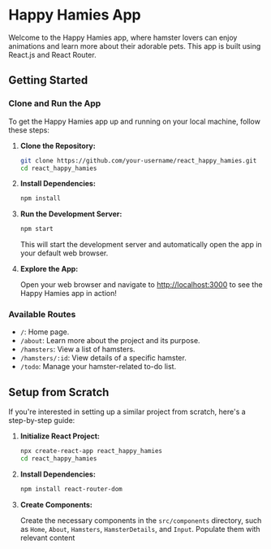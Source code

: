 <!-- 
<img width="1183" alt="Screenshot" src="https://user-images.githubusercontent.com/79761202/197367630-8bf22818-178a-4a33-a92f-862dacbf5384.png">

# Getting Started 

App Creation:
npx create-react-app .
npm i react-router-dom

App Clone:
npm install

A simple website I'm using to practice using React, React router and CSS animations.

Goals:
- Continue working on CSS for each pages and make fully responsive.
- Add a small database to collect hamster stats -->

# Happy Hamies App

Welcome to the Happy Hamies app, where hamster lovers can enjoy animations and learn more about their adorable pets. This app is built using React.js and React Router.

## Getting Started

### Clone and Run the App

To get the Happy Hamies app up and running on your local machine, follow these steps:

1. **Clone the Repository:**

    ```bash
    git clone https://github.com/your-username/react_happy_hamies.git
    cd react_happy_hamies
    ```

2. **Install Dependencies:**

    ```bash
    npm install
    ```

3. **Run the Development Server:**

    ```bash
    npm start
    ```

    This will start the development server and automatically open the app in your default web browser.

4. **Explore the App:**

    Open your web browser and navigate to [http://localhost:3000](http://localhost:3000) to see the Happy Hamies app in action!

### Available Routes

- `/`: Home page.
- `/about`: Learn more about the project and its purpose.
- `/hamsters`: View a list of hamsters.
- `/hamsters/:id`: View details of a specific hamster.
- `/todo`: Manage your hamster-related to-do list.

## Setup from Scratch

If you're interested in setting up a similar project from scratch, here's a step-by-step guide:

1. **Initialize React Project:**

    ```bash
    npx create-react-app react_happy_hamies
    cd react_happy_hamies
    ```

2. **Install Dependencies:**

    ```bash
    npm install react-router-dom
    ```

3. **Create Components:**

    Create the necessary components in the `src/components` directory, such as `Home`, `About`, `Hamsters`, `HamsterDetails`, and `Input`. Populate them with relevant content
